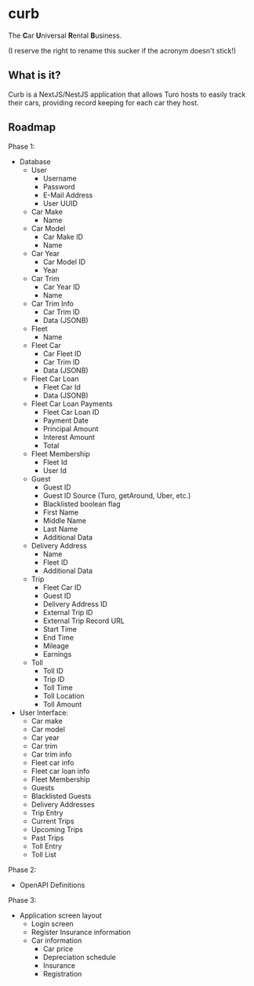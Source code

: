 # curb

The **C**ar **U**niversal **R**ental **B**usiness.

(I reserve the right to rename this sucker if the acronym doesn't stick!)

## What is it?

Curb is a NextJS/NestJS application that allows Turo hosts to easily
track their cars, providing record keeping for each car they host.

## Roadmap

Phase 1:
- Database
  - User
    - Username
    - Password
    - E-Mail Address
    - User UUID
  - Car Make
    - Name
  - Car Model
    - Car Make ID
    - Name
  - Car Year
    - Car Model ID
    - Year
  - Car Trim
    - Car Year ID
    - Name
  - Car Trim Info
    - Car Trim ID
    - Data (JSONB)
  - Fleet
    - Name
  - Fleet Car
    - Car Fleet ID
    - Car Trim ID
    - Data (JSONB)
  - Fleet Car Loan
    - Fleet Car Id
    - Data (JSONB)
  - Fleet Car Loan Payments
    - Fleet Car Loan ID
    - Payment Date
    - Principal Amount
    - Interest Amount
    - Total
  - Fleet Membership
    - Fleet Id
    - User Id
  - Guest
    - Guest ID
    - Guest ID Source (Turo, getAround, Uber, etc.)
    - Blacklisted boolean flag
    - First Name
    - Middle Name
    - Last Name
    - Additional Data
  - Delivery Address
    - Name
    - Fleet ID
    - Additional Data
  - Trip
    - Fleet Car ID
    - Guest ID
    - Delivery Address ID
    - External Trip ID
    - External Trip Record URL
    - Start Time
    - End Time
    - Mileage
    - Earnings
  - Toll
    - Toll ID
    - Trip ID
    - Toll Time
    - Toll Location
    - Toll Amount
- User Interface:
  - Car make
  - Car model
  - Car year
  - Car trim
  - Car trim info
  - Fleet car info
  - Fleet car loan info
  - Fleet Membership
  - Guests
  - Blacklisted Guests
  - Delivery Addresses
  - Trip Entry
  - Current Trips
  - Upcoming Trips
  - Past Trips
  - Toll Entry
  - Toll List

[//]: # (  - Address database)

[//]: # (    - First street address)

[//]: # (    - Second street address)

[//]: # (    - City)

[//]: # (    - State/Province)

[//]: # (    - Zipcode)

[//]: # (    - Country)

[//]: # (  - Contact database)

[//]: # (    - First name)

[//]: # (    - Middle name)

[//]: # (    - Last name)

[//]: # (    - Address)

[//]: # (    - Phone)

[//]: # (  - Users database)

[//]: # (    - Username)

[//]: # (    - Password)

[//]: # (    - Contact ID)

[//]: # (    - E-Mail Address)

[//]: # (  - Insurance Carrier database)

[//]: # (    - Name)

[//]: # (    - Phone ID)

[//]: # (    - Address ID)

[//]: # (  - Insurance database)

[//]: # (    - Insurance Carrier ID)

[//]: # (    - Insurance Identifier)

[//]: # (    - Origination Date)

[//]: # (    - Expiration Date)

[//]: # (  - Car Registration database)

[//]: # (    - Number)

[//]: # (    - Expire Date)

[//]: # (    - Registration State/Province)

[//]: # (    - Registered Contact)

[//]: # (  - Car Storage database)

[//]: # (    - Storage location physical location)

[//]: # (    - Storage location mailing address)

[//]: # (    - Storage description)

[//]: # (    - Phone number)

[//]: # (    - Contact name)

[//]: # (  - Note database)

[//]: # (    - Note description)

[//]: # (    - Cost and Date)

[//]: # (  - Infractions database)

[//]: # (    - Infraction type:)

[//]: # (      - Normal Wear and Tear)

[//]: # (      - Excessive Wear and Tear)

[//]: # (      - Intentional Damage/Vandalism)

[//]: # (      - Smoking/Vaping)

[//]: # (      - Speeding/Vehicle Misuse)

[//]: # (      - Minor Accident)

[//]: # (      - Major Accident)

[//]: # (      - Total Loss)

[//]: # (    - Car note)

[//]: # (  - Photos database)

[//]: # (    - Photo types:)

[//]: # (      - Car Interior)

[//]: # (      - Car Exterior)

[//]: # (      - Car Before)

[//]: # (      - Car After)

[//]: # (      - Car Claim)

[//]: # (      - Car Initial Interior)

[//]: # (      - Car Initial Exterior)

[//]: # (      - Renter DL)

[//]: # (      - Renter Selfie and DL)

[//]: # (      - Renter Selfie and Car)

[//]: # (    - Photo store location URL)

[//]: # (  - Car Photos database)

[//]: # (    - Car ID)

[//]: # (    - Photo ID)

[//]: # (    - Date of Photo)

[//]: # (  - Incidentals database)

[//]: # (    - Car ID)

[//]: # (    - Photo ID)

[//]: # (    - Note ID)

[//]: # (  - Car Registration History database)

[//]: # (    - Car ID)

[//]: # (    - Registration ID)

[//]: # (  - Drivers License database)

[//]: # (    - License number)

[//]: # (    - Issuing state/province)

[//]: # (    - Issuing country)

[//]: # (    - Registered address)

[//]: # (    - Registered contact)

[//]: # (    - Issue Date)

[//]: # (    - Expiration Date)

[//]: # (    - Photo)

[//]: # (  - Renters database)

[//]: # (    - Renter name)

[//]: # (    - Renter birth date)

[//]: # (    - Drivers License record)

[//]: # (    - Photo record)

[//]: # (    - URL to user info on rental site)

[//]: # (  - Trip Photos database)

[//]: # (    - Trip ID)

[//]: # (    - Photo ID)

[//]: # (    - Date)

[//]: # (  - Trip Renter database)

[//]: # (    - Trip ID)

[//]: # (    - Renter ID)

[//]: # (    - Renter Type &#40;primary, authorized&#41;)

[//]: # (  - Trip Infractions database)

[//]: # (    - Trip Renter ID)

[//]: # (    - Infraction ID)

[//]: # (  - Car Condition database)

[//]: # (    - Car ID)

[//]: # (    - Photo ID)

[//]: # (    - Note ID)

[//]: # (  - Car Investment database)

[//]: # (    - Car ID)

[//]: # (    - Investor Contact ID)

[//]: # (    - Percentage)

[//]: # (    - Amount Invested)

[//]: # (  - Toll Transponders database)

[//]: # (    - ID of the transponder)

[//]: # (    - Car ID)

[//]: # (    - Login for transponder database)

[//]: # (  - Trip Toll database)

[//]: # (    - Toll transponder ID)

[//]: # (    - Trip ID)

[//]: # (    - Note ID)

[//]: # (    - Renter associated with toll)

[//]: # (Phase 1: &#40;Unanswered&#41;)

[//]: # (- Company database)

[//]: # (  - Company name)

[//]: # (  - Contact ID)

[//]: # (  - Mailing Address ID)

[//]: # (  - Physical Address ID)

[//]: # (- Fleet database)

[//]: # (  - Fleet Name)

[//]: # (  - Company ID)

[//]: # (- Fleet Car database)

[//]: # (  - Car ID)

[//]: # (  - Fleet ID)

[//]: # (- Car Depreciation database)

[//]: # (  - Car ID)

[//]: # (  - Purchase Price)

[//]: # (  - Purchase Date)

[//]: # (  - Depreciation per month &#40;Float&#41; - 20% of purchase price amortized over 12 months)

[//]: # (  - Depreciation termination date &#40;60 month after purchase date&#41;)

Phase 2:
- OpenAPI Definitions

Phase 3:
- Application screen layout
  - Login screen
  - Register Insurance information
  - Car information
    - Car price
    - Depreciation schedule
    - Insurance
    - Registration

